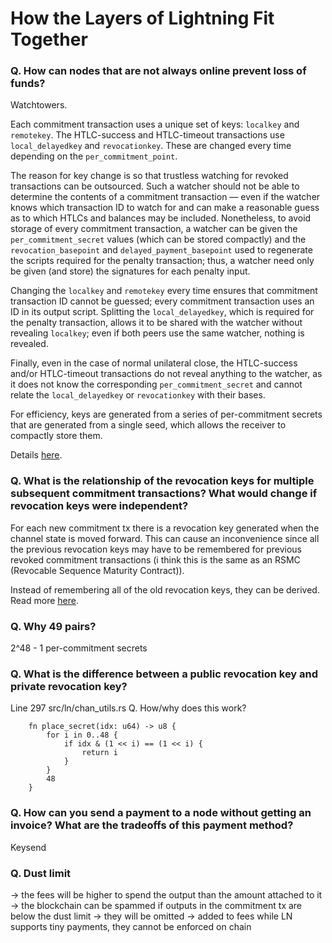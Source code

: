 # How the Layers of Lightning Fit Together


### Q. How can nodes that are not always online prevent loss of funds?

Watchtowers. 

Each commitment transaction uses a unique set of keys: `localkey` and `remotekey`. The HTLC-success and HTLC-timeout transactions use `local_delayedkey` and `revocationkey`. These are changed every time depending on the `per_commitment_point`.

The reason for key change is so that trustless watching for revoked transactions can be outsourced. Such a watcher should not be able to determine the contents of a commitment transaction — even if the watcher knows which transaction ID to watch for and can make a reasonable guess as to which HTLCs and balances may be included. Nonetheless, to avoid storage of every commitment transaction, a watcher can be given the `per_commitment_secret` values (which can be stored compactly) and the `revocation_basepoint` and `delayed_payment_basepoint` used to regenerate the scripts required for the penalty transaction; thus, a watcher need only be given (and store) the signatures for each penalty input.

Changing the `localkey` and `remotekey` every time ensures that commitment transaction ID cannot be guessed; every commitment transaction uses an ID in its output script. Splitting the `local_delayedkey`, which is required for the penalty transaction, allows it to be shared with the watcher without revealing `localkey`; even if both peers use the same watcher, nothing is revealed.

Finally, even in the case of normal unilateral close, the HTLC-success and/or HTLC-timeout transactions do not reveal anything to the watcher, as it does not know the corresponding `per_commitment_secret` and cannot relate the `local_delayedkey` or `revocationkey` with their bases.

For efficiency, keys are generated from a series of per-commitment secrets that are generated from a single seed, which allows the receiver to compactly store them.

Details [here](https://github.com/davecgh/lightning-rfc/blob/master/03-transactions.md#key-derivation).

### Q. What is the relationship of the revocation keys for multiple subsequent commitment transactions? What would change if revocation keys were independent?

For each new commitment tx there is a revocation key generated when the channel state is moved forward. This can cause an inconvenience since all the previous revocation keys may have to be remembered for previous revoked commitment transactions (i think this is the same as an RSMC (Revocable Sequence Maturity Contract)).

Instead of remembering all of the old revocation keys, they can be derived. Read more [here](https://github.com/davecgh/lightning-rfc/blob/master/03-transactions.md#efficient-per-commitment-secret-storage).

### Q. Why 49 pairs?
2^48 - 1 per-commitment secrets

### Q. What is the difference between a public revocation key and private revocation key?

Line 297 src/ln/chan_utils.rs
Q. How/why does this work?
```
	fn place_secret(idx: u64) -> u8 {
		for i in 0..48 {
			if idx & (1 << i) == (1 << i) {
				return i
			}
		}
		48
	}

```

### Q. How can you send a payment to a node without getting an invoice? What are the tradeoffs of this payment method?

Keysend

### Q. Dust limit
-> the fees will be higher to spend the output than the amount attached to it
-> the blockchain can be spammed
if outputs in the commitment tx are below the dust limit
	-> they will be omitted
	-> added to fees
while LN supports tiny payments, they cannot be enforced on chain
